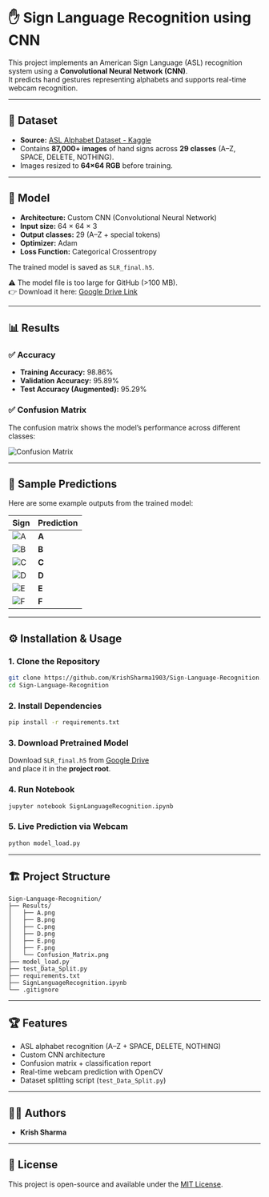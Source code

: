 # ✋ Sign Language Recognition using CNN

This project implements an American Sign Language (ASL) recognition system using a **Convolutional Neural Network (CNN)**.  
It predicts hand gestures representing alphabets and supports real-time webcam recognition.

---

## 📂 Dataset
- **Source:** [ASL Alphabet Dataset - Kaggle](https://www.kaggle.com/datasets/grassknoted/asl-alphabet)  
- Contains **87,000+ images** of hand signs across **29 classes** (A–Z, SPACE, DELETE, NOTHING).  
- Images resized to **64×64 RGB** before training.

---

## 🧠 Model
- **Architecture:** Custom CNN (Convolutional Neural Network)  
- **Input size:** 64 × 64 × 3  
- **Output classes:** 29 (A–Z + special tokens)  
- **Optimizer:** Adam  
- **Loss Function:** Categorical Crossentropy  

The trained model is saved as `SLR_final.h5`.  

⚠️ The model file is too large for GitHub (>100 MB).  
👉 Download it here: [Google Drive Link](https://drive.google.com/drive/folders/1JjK75ni5MON4727yQDLzLVElz4cRE7QY?usp=sharing)

---

## 📊 Results

### ✅ Accuracy
- **Training Accuracy:** 98.86%  
- **Validation Accuracy:** 95.89%  
- **Test Accuracy (Augmented):** 95.29%  

### ✅ Confusion Matrix
The confusion matrix shows the model’s performance across different classes:

![Confusion Matrix](Results/Confusion%20Matrix.png)


---

## 🎯 Sample Predictions

Here are some example outputs from the trained model:

| Sign | Prediction |
|------|------------|
| ![A](Results/A.png) | **A** |
| ![B](Results/B.png) | **B** |
| ![C](Results/C.png) | **C** |
| ![D](Results/D.png) | **D** |
| ![E](Results/E.png) | **E** |
| ![F](Results/F.png) | **F** |

---

## ⚙️ Installation & Usage

### 1. Clone the Repository
```bash
git clone https://github.com/KrishSharma1903/Sign-Language-Recognition.git
cd Sign-Language-Recognition
```

### 2. Install Dependencies
```bash
pip install -r requirements.txt
```

### 3. Download Pretrained Model
Download `SLR_final.h5` from [Google Drive](https://drive.google.com/drive/folders/1JjK75ni5MON4727yQDLzLVElz4cRE7QY?usp=sharing)  
and place it in the **project root**.

### 4. Run Notebook
```bash
jupyter notebook SignLanguageRecognition.ipynb
```

### 5. Live Prediction via Webcam
```bash
python model_load.py
```

---

## 🏗 Project Structure
```
Sign-Language-Recognition/
├── Results/
│   ├── A.png
│   ├── B.png
│   ├── C.png
│   ├── D.png
│   ├── E.png
│   ├── F.png
│   └── Confusion_Matrix.png
├── model_load.py
├── test_Data_Split.py
├── requirements.txt
├── SignLanguageRecognition.ipynb
└── .gitignore
```

---

## 🏆 Features
- ASL alphabet recognition (A–Z + SPACE, DELETE, NOTHING)  
- Custom CNN architecture  
- Confusion matrix + classification report  
- Real-time webcam prediction with OpenCV  
- Dataset splitting script (`test_Data_Split.py`)  

---

## 👨‍💻 Authors
- **Krish Sharma**  
---

## 📜 License
This project is open-source and available under the [MIT License](LICENSE).
